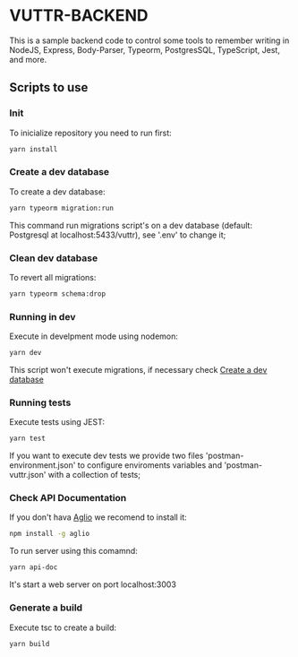 # VUTTR-BACKEND
This is a sample backend code to control some tools to remember writing in NodeJS, Express, Body-Parser, Typeorm, PostgresSQL, TypeScript, Jest, and more.

## Scripts to use

### Init 
To inicialize repository you need to run first:

```sh
yarn install
```

### Create a dev database
To create a dev database:

```sh
yarn typeorm migration:run
```

This command run migrations script's on a dev database (default: Postgresql at localhost:5433/vuttr), see '.env' to change it;

### Clean dev database

To revert all migrations:
```sh
yarn typeorm schema:drop
```

### Running in dev 
Execute in develpment mode using nodemon:

```sh
yarn dev
```

This script won't execute migrations, if necessary check [Create a dev database](#create-a-dev-database)


### Running tests 
Execute tests using JEST:

```sh
yarn test
```

If you want to execute dev tests we provide two files 'postman-environment.json' to configure enviroments variables and 'postman-vuttr.json' with a collection of tests;

### Check API Documentation
If you don't hava [Aglio](https://github.com/danielgtaylor/aglio#readme) we recomend to install it:

```sh
npm install -g aglio
```

To run server using this comamnd:

```sh
yarn api-doc
```

It's start a web server on port localhost:3003 


### Generate a build
Execute tsc to create a build:

```sh
yarn build
```
